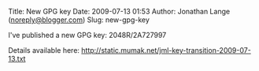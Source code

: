 Title: New GPG key
Date: 2009-07-13 01:53
Author: Jonathan Lange (noreply@blogger.com)
Slug: new-gpg-key

I've published a new GPG key: 2048R/2A727997  
  
Details available here:
http://static.mumak.net/jml-key-transition-2009-07-13.txt

